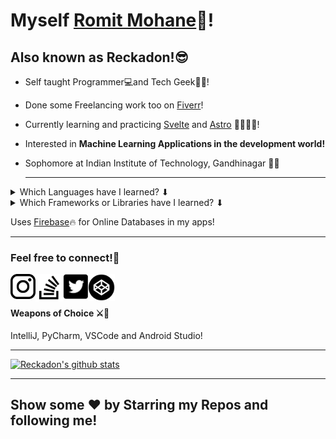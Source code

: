 # Myself <a href='https://github.com/Reckadon'>Romit Mohane</a>👋!
## Also known as Reckadon!😎

- Self taught Programmer💻and Tech Geek👨‍💻! 
- Done some Freelancing work too on <a target="blank" href='https://www.fiverr.com/reckadon?public_mode=true'>Fiverr</a>!
- Currently learning and practicing [Svelte](https://svelte.dev/) and [Astro](https://astro.build/) 🚀🤖👨‍💻!
- Interested in **Machine Learning Applications in the development world!**
- Sophomore at Indian Institute of Technology, Gandhinagar 👨‍🎓



  <hr/>
<details >
<summary>Which Languages have I learned? ⬇</summary>
<ul>
  <li>Java</li>
  <li>TypeScript</li>
  <li>Python</li>
  <li>Dart</li>
  <li>C++</li>
  <li>C#</li>
  <li>HTML</li>
  <li>CSS</li>
</ul>
  </details>
  <details >
  <summary>Which Frameworks or Libraries have I learned? ⬇</summary>
<ul>
  <li>ReactJS</li>
  <li>ExpressJS</li>
  <li>Socket.io</li>
  <li>JavaFX</li>
  <li>Flutter</li>
  <li>Android Native</li>
  <li>Swing</li>
  <li>Unity (A Game Engine)</li>
</ul></details>

Uses <a target="_blank" href='https://firebase.google.com/'>Firebase</a>🔥 for Online Databases in my apps!<hr/>
### Feel free to connect!💃
  <a target="_blank" href='https://www.instagram.com/its_romit.m/'>
    <img alt='instagram' src='./img/insta.png' align='left' width='40px'>
  </a>
  <a target="_blank" href='https://stackoverflow.com/users/14729894/romit-mohane' width ='40px'>
    <img alt='Stack Overflow' src='./img/stackOverflowBnW.png' align='left' height='44px' width='44px'>
  </a>
  <a target="_blank" href='https://twitter.com/MohaneRomit'>
    <img alt='twitter' src='./img/twitter.jpg' align='left' width='40px'>
  </a>
  <a target="_blank" href='https://codepen.io/reckadon'>
    <img alt='codepen' src='./img/codepen.png' align='left' height='43px'>
  </a>
<br/>
<br>
<h4>Weapons of Choice ⚔🏹</h4>
IntelliJ, PyCharm, VSCode and Android Studio!
<hr>

[![Reckadon's github stats](https://github-readme-stats.vercel.app/api?username=Reckadon&theme=dark)](https://github.com/anuraghazra/github-readme-stats)


<hr/>
<h2>Show some ❤ by Starring my Repos and following me!<h2/>
